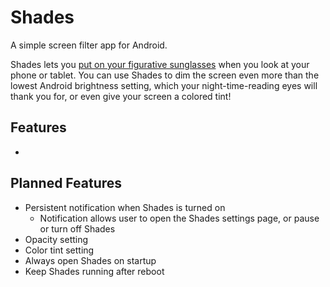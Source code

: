 # Shades
A simple screen filter app for Android.

Shades lets you [put on your figurative sunglasses](http://capcomprotour.com/wp-content/uploads/2015/03/GuileSunglasses-300x185.png) when you look at your phone or tablet. You can use Shades to dim the screen even more than the lowest Android brightness setting, which your night-time-reading eyes will thank you for, or even give your screen a colored tint!

## Features
*

## Planned Features
* Persistent notification when Shades is turned on
  * Notification allows user to open the Shades settings page, or pause or turn off Shades
* Opacity setting
* Color tint setting
* Always open Shades on startup
* Keep Shades running after reboot
